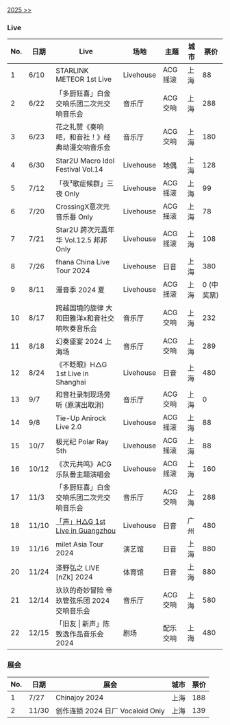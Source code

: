 [2025 >>](/post/23.html)

### Live

| No. | 日期  | Live                                             | 场地      | 主题     | 城市 | 票价       |
| --- | ---   | ---                                              | ---       | ---      | ---  | ---        |
| 1   | 6/10  | STARLINK METEOR 1st Live                         | Livehouse | ACG 摇滚 | 上海 | 88         |
| 2   | 6/22  | 「多厨狂喜」白金交响乐团二次元交响音乐会         | 音乐厅    | ACG 交响 | 上海 | 288        |
| 3   | 6/23  | 花之礼赞《奏响吧，和音社！》经典动漫交响音乐会   | 音乐厅    | ACG 交响 | 上海 | 180        |
| 4   | 6/30  | Star2U Macro Idol Festival Vol.14                | Livehouse | 地偶     | 上海 | 128        |
| 5   | 7/12  | 「夜³歌症候群」三夜 Only                         | Livehouse | ACG 摇滚 | 上海 | 99         |
| 6   | 7/20  | CrossingX意次元 音乐番 Only                      | Livehouse | ACG 摇滚 | 上海 | 78         |
| 7   | 7/21  | Star2U 跨次元嘉年华 Vol.12.5 邦邦 Only           | Livehouse | ACG 摇滚 | 上海 | 108        |
| 8   | 7/26  | fhana China Live Tour 2024                       | Livehouse | 日音     | 上海 | 380        |
| 9   | 8/11  | 漫音季 2024 夏                                   | Livehouse | ACG 摇滚 | 上海 | 0 (中奖票) |
| 10  | 8/17  | 跨越国境的旋律 大和田雅洋x和音社交响吹奏音乐会   | 音乐厅    | ACG 交响 | 上海 | 232        |
| 11  | 8/18  | 幻奏盛宴 2024 上海场                             | 音乐厅    | ACG 交响 | 上海 | 289        |
| 12  | 8/24  | 《不眨眼》H△G 1st Live in Shanghai               | Livehouse | 日音     | 上海 | 480        |
| 13  | 9/7   | 和音社录制现场旁听 (原演出取消)                  | 音乐厅    | ACG 交响 | 上海 | 0          |
| 14  | 9/8   | Tie-Up Anirock Live 2.0                          | Livehouse | ACG 摇滚 | 上海 | 88         |
| 15  | 10/7  | 极光纪 Polar Ray 5th                             | Livehouse | ACG 摇滚 | 上海 | 88         |
| 16  | 10/12 | 《次元共鸣》ACG 乐队番主题演唱会                 | Livehouse | ACG 摇滚 | 上海 | 160        |
| 17  | 11/3  | 「多厨狂喜」白金交响乐团二次元交响音乐会         | 音乐厅    | ACG 交响 | 上海 | 288        |
| 18  | 11/10 | [「声」H△G 1st Live in Guangzhou](/post/12.html) | Livehouse | 日音     | 广州 | 480        |
| 19  | 11/16 | milet Asia Tour 2024                             | 演艺馆    | 日音     | 上海 | 880        |
| 20  | 11/24 | 泽野弘之 LIVE [nZk] 2024                         | 体育馆    | 日音     | 上海 | 880        |
| 21  | 12/14 | 玖玖的奇妙冒险 帝玖管弦乐团 2024 交响音乐会      | 音乐厅    | ACG 交响 | 上海 | 580        |
| 22  | 12/15 | 「旧友 \| 新声」陈致逸作品音乐会 2024            | 剧场      | 配乐交响 | 上海 | 480        |

### 展会

| No. | 日期  | 展会                             | 城市 | 票价 |
| --- | ---   | ---                              | ---  | ---  |
| 1   | 7/27  | Chinajoy 2024                    | 上海 | 188  |
| 2   | 11/30 | 创作连锁 2024 日厂 Vocaloid Only | 上海 | 139  |